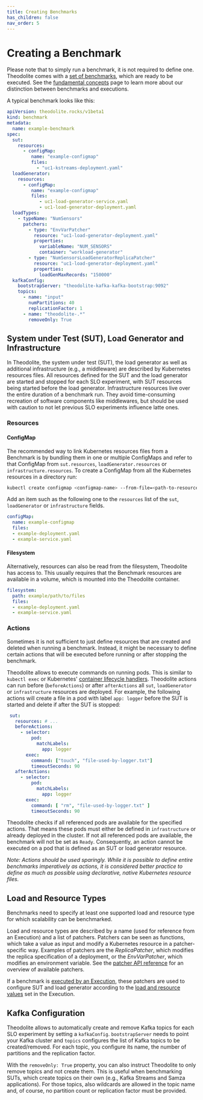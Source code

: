 ```yaml
---
title: Creating Benchmarks
has_children: false
nav_order: 5
---
```


# Creating a Benchmark

Please note that to simply run a benchmark, it is not required to define one. Theodolite comes with a [set of benchmarks](theodolite-benchmarks), which are ready to be executed. See the [fundamental concepts](concepts) page to learn more about our distinction between benchmarks and executions.

A typical benchmark looks like this:

```yaml
apiVersion: theodolite.rocks/v1beta1
kind: benchmark
metadata:
  name: example-benchmark
spec:
  sut:
    resources:
      - configMap:
         name: "example-configmap"
         files:
           - "uc1-kstreams-deployment.yaml"
  loadGenerator:
    resources:
      - configMap:
         name: "example-configmap"
         files:
            - uc1-load-generator-service.yaml
            - uc1-load-generator-deployment.yaml
  loadTypes:
    - typeName: "NumSensors"
      patchers:
        - type: "EnvVarPatcher"
          resource: "uc1-load-generator-deployment.yaml"
          properties:
            variableName: "NUM_SENSORS"
            container: "workload-generator"
        - type: "NumSensorsLoadGeneratorReplicaPatcher"
          resource: "uc1-load-generator-deployment.yaml"
          properties:
            loadGenMaxRecords: "150000"
  kafkaConfig:
    bootstrapServer: "theodolite-kafka-kafka-bootstrap:9092"
    topics:
      - name: "input"
        numPartitions: 40
        replicationFactor: 1
      - name: "theodolite-.*"
        removeOnly: True

```

## System under Test (SUT), Load Generator and Infrastructure

In Theodolite, the system under test (SUT), the load generator as well as additional infrastructure (e.g., a middleware) are described by Kubernetes resources files.
All resources defined for the SUT and the load generator are started and stopped for each SLO experiment, with SUT resources being started before the load generator.
Infrastructure resources live over the entire duration of a benchmark run. They avoid time-consuming recreation of software components like middlewares, but should be used with caution to not let previous SLO experiments influence latte ones.

### Resources

#### ConfigMap

The recommended way to link Kubernetes resources files from a Benchmark is by bundling them in one or multiple ConfigMaps and refer to that ConfigMap from `sut.resources`, `loadGenerator.resources` or `infrastructure.resources`.
To create a ConfigMap from all the Kubernetes resources in a directory run:

```sh
kubectl create configmap <configmap-name> --from-file=<path-to-resource-dir>
```

Add an item such as the following one to the `resources` list of the `sut`, `loadGenerator` or `infrastructure` fields.

```yaml
configMap:
  name: example-configmap
  files:
  - example-deployment.yaml
  - example-service.yaml
```

#### Filesystem

Alternatively, resources can also be read from the filesystem, Theodolite has access to. This usually requires that the Benchmark resources are available in a volume, which is mounted into the Theodolite container.

```yaml
filesystem:
  path: example/path/to/files
  files:
  - example-deployment.yaml
  - example-service.yaml
```

### Actions

Sometimes it is not sufficient to just define resources that are created and deleted when running a benchmark. Instead, it might be necessary to define certain actions that will be executed before running or after stopping the benchmark.

Theodolite allows to execute commands on running pods. This is similar to `kubectl exec` or Kubernetes' [container lifecycle handlers](https://kubernetes.io/docs/tasks/configure-pod-container/attach-handler-lifecycle-event/). Theodolite actions can run before (`beforeActions`) or after `afterActions` all `sut`, `loadGenerator` or `infrastructure` resources are deployed.
For example, the following actions will create a file in a pod with label `app: logger` before the SUT is started and delete if after the SUT is stopped:

 ```yaml
  sut:
    resources: # ...
    beforeActions:
      - selector:
          pod:
            matchLabels:
              app: logger
        exec:
          command: ["touch", "file-used-by-logger.txt"]
          timeoutSeconds: 90
    afterActions:
      - selector:
          pod:
            matchLabels:
              app: logger
        exec:
          command: [ "rm", "file-used-by-logger.txt" ]
          timeoutSeconds: 90
```

Theodolite checks if all referenced pods are available for the specified actions. That means these pods must either be defined in `infrastructure` or already deployed in the cluster. If not all referenced pods are available, the benchmark will not be set as `Ready`. Consequently, an action cannot be executed on a pod that is defined as an SUT or load generator resource.

*Note: Actions should be used sparingly. While it is possible to define entire benchmarks imperatively as actions, it is considered better practice to define as much as possible using declarative, native Kubernetes resource files.*

<!--
A Benchmark refers to other Kubernetes resources (e.g., Deployments, Services, ConfigMaps), which describe the system under test, the load generator and infrastructure components such as a middleware used in the benchmark. To manage those resources, Theodolite needs to have access to them. This is done by bundling resources in ConfigMaps.

Suppose the resources needed by your benchmark are defined as YAML files, located in the `resources` directory. You can put them into the ConfigMap `benchmark-resources-custom` by running:
-->


## Load and Resource Types

Benchmarks need to specify at least one supported load and resource type for which scalability can be benchmarked.

Load and resource types are described by a name (used for reference from an Execution) and a list of patchers.
Patchers can be seen as functions, which take a value as input and modify a Kubernetes resource in a patcher-specific way. Examples of patchers are the *ReplicaPatcher*, which modifies the replica specification of a deployment, or the *EnvVarPatcher*, which modifies an environment variable.
See the [patcher API reference](api-reference/patchers) for an overview of available patchers.

If a benchmark is [executed by an Execution](running-benchmarks), these patchers are used to configure SUT and load generator according to the [load and resource values](creating-an-execution) set in the Execution.

## Kafka Configuration

Theodolite allows to automatically create and remove Kafka topics for each SLO experiment by setting a `kafkaConfig`.
`bootstrapServer` needs to point your Kafka cluster and `topics` configures the list of Kafka topics to be created/removed.
For each topic, you configure its name, the number of partitions and the replication factor.

With the `removeOnly: True` property, you can also instruct Theodolite to only remove topics and not create them.
This is useful when benchmarking SUTs, which create topics on their own (e.g., Kafka Streams and Samza applications).
For those topics, also wildcards are allowed in the topic name and, of course, no partition count or replication factor must be provided.


<!-- Further information: API Reference -->
<!-- Further information: How to deploy -->
